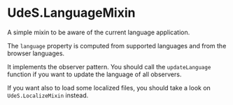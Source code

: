 # UdeS.LanguageMixin
A simple mixin to be aware of the current language application.

The `language` property is computed from supported languages and
from the browser languages.

It implements the observer pattern. You should call the
`updateLanguage` function if you want to update the language
of all observers.

If you want also to load some localized files, you should take
a look on `UdeS.LocalizeMixin` instead.